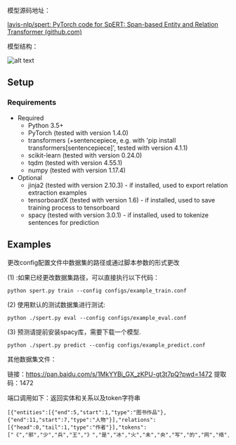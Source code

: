 模型源码地址：

[lavis-nlp/spert: PyTorch code for SpERT: Span-based Entity and Relation Transformer (github.com)](https://github.com/lavis-nlp/spert)

模型结构：

![alt text](http://deepca.cs.hs-rm.de/img/deepca/spert.png)

## Setup
### Requirements
- Required
  - Python 3.5+
  - PyTorch (tested with version 1.4.0)
  - transformers (+sentencepiece, e.g. with 'pip install transformers[sentencepiece]', tested with version 4.1.1)
  - scikit-learn (tested with version 0.24.0)
  - tqdm (tested with version 4.55.1)
  - numpy (tested with version 1.17.4)
- Optional
  - jinja2 (tested with version 2.10.3) - if installed, used to export relation extraction examples
  - tensorboardX (tested with version 1.6) - if installed, used to save training process to tensorboard
  - spacy (tested with version 3.0.1) - if installed, used to tokenize sentences for prediction

## Examples
更改config配置文件中数据集的路径或通过脚本参数的形式更改

(1) :如果已经更改数据集路径，可以直接执行以下代码：

```
python spert.py train --config configs/example_train.conf
```

(2) 使用默认的测试数据集进行测试:
```
python ./spert.py eval --config configs/example_eval.conf
```

(3) 预测请提前安装spacy库，需要下载一个模型. 
```
python ./spert.py predict --config configs/example_predict.conf
```

其他数据集文件：

链接：https://pan.baidu.com/s/1MkYYBi_GX_zKPU-gt3t7pQ?pwd=1472 
提取码：1472

端口调用如下：返回实体和关系以及token字符串

```
[{"entities":[{"end":5,"start":1,"type":"图书作品"},{"end":11,"start":7,"type":"人物"}],"relations":[{"head":0,"tail":1,"type":"作者"}],"tokens":["《","邪","少","兵","王","》","是","冰","火","未","央","写","的","网","络","小","说","连","载","于","旗","峰","天","下"]}]
```
